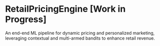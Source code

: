 # RetailPricingEngine [Work in Progress]
An end-end ML pipeline for dynamic pricing and personalized marketing, leveraging contextual and multi-armed bandits to enhance retail revenue. 
